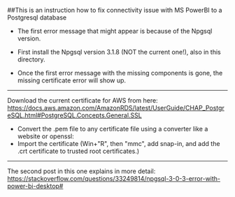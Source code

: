 ##This is an instruction how to fix connectivity issue with MS PowerBI to a Postgresql database

+ The first error message that might appear is because of the Npgsql version.
+ First install the Npgsql version 3.1.8 (NOT the current one!), also in this directory.

+ Once the first error message with the missing components is gone, the missing certificate error will show up.
************
Download the current certificate for AWS from here:
https://docs.aws.amazon.com/AmazonRDS/latest/UserGuide/CHAP_PostgreSQL.html#PostgreSQL.Concepts.General.SSL

+ Convert the .pem file to any certificate file using a converter like a website or openssl:
+ Import the certificate (Win+"R", then "mmc", add snap-in, and add the .crt certificate to trusted root certificates.)

************
The second post in this one explains in more detail:
https://stackoverflow.com/questions/33249814/npgsql-3-0-3-error-with-power-bi-desktop#
